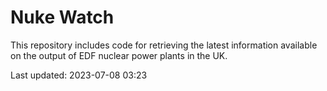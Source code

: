 # Nuke Watch

This repository includes code for retrieving the latest information available on the output of EDF nuclear power plants in the UK.

Last updated: 2023-07-08 03:23